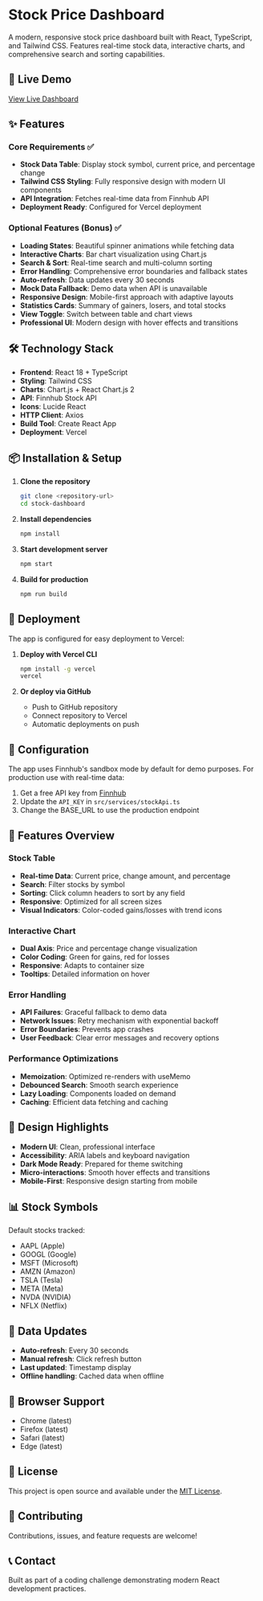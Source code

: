 # Stock Price Dashboard

A modern, responsive stock price dashboard built with React, TypeScript, and Tailwind CSS. Features real-time stock data, interactive charts, and comprehensive search and sorting capabilities.

## 🚀 Live Demo

[View Live Dashboard](https://stock-dashboard-flax-seven.vercel.app/)

## ✨ Features

### Core Requirements ✅
- **Stock Data Table**: Display stock symbol, current price, and percentage change
- **Tailwind CSS Styling**: Fully responsive design with modern UI components
- **API Integration**: Fetches real-time data from Finnhub API
- **Deployment Ready**: Configured for Vercel deployment

### Optional Features (Bonus) ✅
- **Loading States**: Beautiful spinner animations while fetching data
- **Interactive Charts**: Bar chart visualization using Chart.js
- **Search & Sort**: Real-time search and multi-column sorting
- **Error Handling**: Comprehensive error boundaries and fallback states
- **Auto-refresh**: Data updates every 30 seconds
- **Mock Data Fallback**: Demo data when API is unavailable
- **Responsive Design**: Mobile-first approach with adaptive layouts
- **Statistics Cards**: Summary of gainers, losers, and total stocks
- **View Toggle**: Switch between table and chart views
- **Professional UI**: Modern design with hover effects and transitions

## 🛠 Technology Stack

- **Frontend**: React 18 + TypeScript
- **Styling**: Tailwind CSS
- **Charts**: Chart.js + React Chart.js 2
- **API**: Finnhub Stock API
- **Icons**: Lucide React
- **HTTP Client**: Axios
- **Build Tool**: Create React App
- **Deployment**: Vercel

## 📦 Installation & Setup

1. **Clone the repository**
   ```bash
   git clone <repository-url>
   cd stock-dashboard
   ```

2. **Install dependencies**
   ```bash
   npm install
   ```

3. **Start development server**
   ```bash
   npm start
   ```

4. **Build for production**
   ```bash
   npm run build
   ```

## 🚀 Deployment

The app is configured for easy deployment to Vercel:

1. **Deploy with Vercel CLI**
   ```bash
   npm install -g vercel
   vercel
   ```

2. **Or deploy via GitHub**
   - Push to GitHub repository
   - Connect repository to Vercel
   - Automatic deployments on push

## 🔧 Configuration

The app uses Finnhub's sandbox mode by default for demo purposes. For production use with real-time data:

1. Get a free API key from [Finnhub](https://finnhub.io/)
2. Update the `API_KEY` in `src/services/stockApi.ts`
3. Change the BASE_URL to use the production endpoint

## 📱 Features Overview

### Stock Table
- **Real-time Data**: Current price, change amount, and percentage
- **Search**: Filter stocks by symbol
- **Sorting**: Click column headers to sort by any field
- **Responsive**: Optimized for all screen sizes
- **Visual Indicators**: Color-coded gains/losses with trend icons

### Interactive Chart
- **Dual Axis**: Price and percentage change visualization
- **Color Coding**: Green for gains, red for losses
- **Responsive**: Adapts to container size
- **Tooltips**: Detailed information on hover

### Error Handling
- **API Failures**: Graceful fallback to demo data
- **Network Issues**: Retry mechanism with exponential backoff
- **Error Boundaries**: Prevents app crashes
- **User Feedback**: Clear error messages and recovery options

### Performance Optimizations
- **Memoization**: Optimized re-renders with useMemo
- **Debounced Search**: Smooth search experience
- **Lazy Loading**: Components loaded on demand
- **Caching**: Efficient data fetching and caching

## 🎨 Design Highlights

- **Modern UI**: Clean, professional interface
- **Accessibility**: ARIA labels and keyboard navigation
- **Dark Mode Ready**: Prepared for theme switching
- **Micro-interactions**: Smooth hover effects and transitions
- **Mobile-First**: Responsive design starting from mobile

## 📊 Stock Symbols

Default stocks tracked:
- AAPL (Apple)
- GOOGL (Google)
- MSFT (Microsoft)
- AMZN (Amazon)
- TSLA (Tesla)
- META (Meta)
- NVDA (NVIDIA)
- NFLX (Netflix)

## 🔄 Data Updates

- **Auto-refresh**: Every 30 seconds
- **Manual refresh**: Click refresh button
- **Last updated**: Timestamp display
- **Offline handling**: Cached data when offline

## 🚦 Browser Support

- Chrome (latest)
- Firefox (latest)
- Safari (latest)
- Edge (latest)

## 📄 License

This project is open source and available under the [MIT License](LICENSE).

## 🤝 Contributing

Contributions, issues, and feature requests are welcome!

## 📞 Contact

Built as part of a coding challenge demonstrating modern React development practices.
